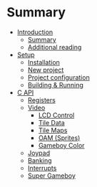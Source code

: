 # Summary

- [Introduction](introduction.md)
  - [Summary](introduction/summary.md)
  - [Additional reading](introduction/reading.md)
- [Setup](setup.md)
  - [Installation](setup/installation.md)
  - [New project](setup/newproject.md)
  - [Project configuration](setup/configuration.md)
  - [Building & Running](setup/running.md)
- [C API](api/c.md)
  - [Registers](api/c/hardware.md)
  - [Video](api/c/video.md)
    - [LCD Control](api/c/control.md)
    - [Tile Data]()
    - [Tile Maps]()
    - [OAM (Sprites)]()
    - [Gameboy Color]()
  - [Joypad](api/c/joypad.md)
  - [Banking](api/c/banking.md)
  - [Interrupts]()
  - [Super Gameboy]()
